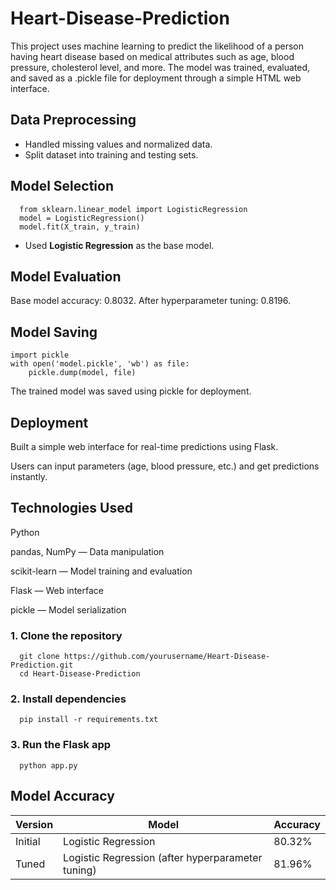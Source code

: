 # Heart-Disease-Prediction
This project uses machine learning to predict the likelihood of a person having heart disease based on medical attributes such as age, blood pressure, cholesterol level, and more. The model was trained, evaluated, and saved as a .pickle file for deployment through a simple HTML web interface.
## Data Preprocessing
   - Handled missing values and normalized data.
   - Split dataset into training and testing sets.

## Model Selection

      from sklearn.linear_model import LogisticRegression
      model = LogisticRegression()
      model.fit(X_train, y_train)
   - Used **Logistic Regression** as the base model.

## Model Evaluation

Base model accuracy: 0.8032.
After hyperparameter tuning: 0.8196.

## Model Saving

    import pickle
    with open('model.pickle', 'wb') as file:
        pickle.dump(model, file)

The trained model was saved using pickle for deployment.

## Deployment

Built a simple web interface for real-time predictions using Flask.

Users can input parameters (age, blood pressure, etc.) and get predictions instantly.

## Technologies Used

  Python

  pandas, NumPy — Data manipulation

  scikit-learn — Model training and evaluation

  Flask — Web interface

  pickle — Model serialization

  ### 1. Clone the repository
      git clone https://github.com/yourusername/Heart-Disease-Prediction.git
      cd Heart-Disease-Prediction

  ### 2. Install dependencies
      pip install -r requirements.txt

  ### 3. Run the Flask app
      python app.py 
## Model Accuracy

| Version | Model                                             | Accuracy |
| ------- | ------------------------------------------------- | -------- |
| Initial | Logistic Regression                               | 80.32%   |
| Tuned   | Logistic Regression (after hyperparameter tuning) | 81.96%   |


